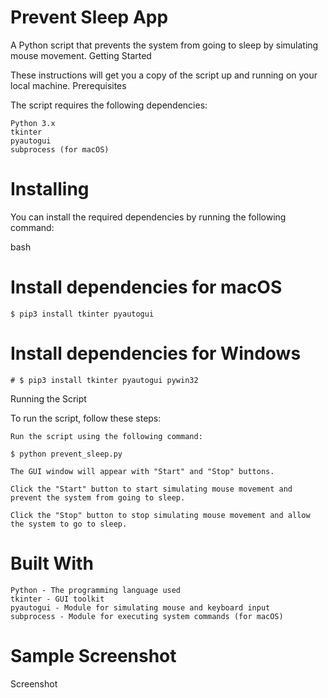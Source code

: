 # Prevent Sleep App

A Python script that prevents the system from going to sleep by simulating mouse movement.
Getting Started

These instructions will get you a copy of the script up and running on your local machine.
Prerequisites

The script requires the following dependencies:

    Python 3.x
    tkinter
    pyautogui
    subprocess (for macOS)

# Installing

You can install the required dependencies by running the following command:

bash

# Install dependencies for macOS

`$ pip3 install tkinter pyautogui`

# Install dependencies for Windows

`# $ pip3 install tkinter pyautogui pywin32`

Running the Script

To run the script, follow these steps:

    Run the script using the following command:

`$ python prevent_sleep.py`

    The GUI window will appear with "Start" and "Stop" buttons.

    Click the "Start" button to start simulating mouse movement and prevent the system from going to sleep.

    Click the "Stop" button to stop simulating mouse movement and allow the system to go to sleep.

# Built With

    Python - The programming language used
    tkinter - GUI toolkit
    pyautogui - Module for simulating mouse and keyboard input
    subprocess - Module for executing system commands (for macOS)

# Sample Screenshot

Screenshot
